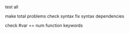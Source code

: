 test all

make
total problems
check syntax
fix syntax
dependencies

check #var == num function keywords
